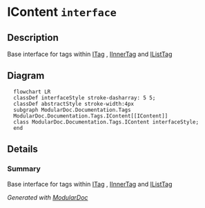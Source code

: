 # IContent `interface`

## Description
Base interface for tags within [ITag](./ITag.md) , [IInnerTag](./IInnerTag.md) and [IListTag](./IListTag.md)

## Diagram
```mermaid
  flowchart LR
  classDef interfaceStyle stroke-dasharray: 5 5;
  classDef abstractStyle stroke-width:4px
  subgraph ModularDoc.Documentation.Tags
  ModularDoc.Documentation.Tags.IContent[[IContent]]
  class ModularDoc.Documentation.Tags.IContent interfaceStyle;
  end
```

## Details
### Summary
Base interface for tags within [ITag](./ITag.md) , [IInnerTag](./IInnerTag.md) and [IListTag](./IListTag.md)

*Generated with* [*ModularDoc*](https://github.com/hailstorm75/ModularDoc)
